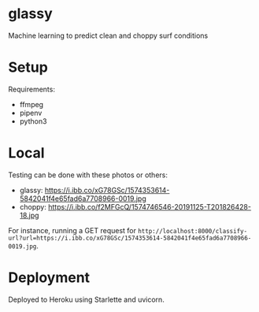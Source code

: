 # glassy

Machine learning to predict clean and choppy surf conditions

# Setup

Requirements:

- ffmpeg
- pipenv
- python3

# Local

Testing can be done with these photos or others:

- glassy: https://i.ibb.co/xG78GSc/1574353614-5842041f4e65fad6a7708966-0019.jpg
- choppy: https://i.ibb.co/f2MFGcQ/1574746546-20191125-T201826428-18.jpg

For instance, running a GET request for `http://localhost:8000/classify-url?url=https://i.ibb.co/xG78GSc/1574353614-5842041f4e65fad6a7708966-0019.jpg`.

# Deployment

Deployed to Heroku using Starlette and uvicorn.
